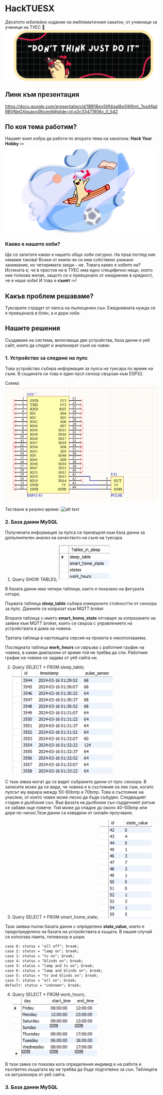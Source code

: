 # HackTUESX
Десетото юбилейно издание на емблематичния хакатон, от учиеници за ученици на ТУЕС 💓
![alt text](README_img/image.png)

## Линк към презентация
https://docs.google.com/presentation/d/1BB1BeoStR4qal8qSW6mt_7psANaIRBVNeGXguayx46o/edit#slide=id.g2c33471906c_0_542

## По коя тема работим?
Нашият екип избра да работи по втората тема на хакатона:
**Hack Your Hobby** 💤
![alt text](README_img/image-1.png)

### Какво е нашето хоби?
Ще се запитате какво е нашето общо хоби сигурно. На пръв поглед ние нямаме такова! Всеки от екипа ни си има собствено уникано занимание, но четиримата заедн - не. 
Товага какво е хобито ни?
Истината е, че в престоя ни в ТУЕС има едно специфично нещо, което ние толкова желае, защото се е превърнало от ежеднение в крядкост, че е наше хоби!
И това е **сънят** 💤! 

## Какъв проблем решаваме?
Туесарите страдат от липса на пълноценен сън. Ежедневната нужда се е превърнала в блян, а и дори хоби.

## Нашите решения
Създаване на система, включваща две устройства, база данни и уеб сайт, които да следят и анализират съня на човек.

### 1. Устройство за следене на пулс
Това устройство събира информация за пулса на туесара по време на съня. В същината си това е един пусл сензор свързан към ESP32. 

Схема:
![alt text](README_img/pulse_sch.png)

Тестване в реално време:
![alt text](README_img/pulse_test.png)


### 2. База данни MySQL
Получената информация за пулса се прехвърля към база данни за допълнителен анализ на качеството на съня на туесара

1. Query SHOW TABLES;
![alt text](README_img/show_tables.png)

В базата данни има четири таблици, както е показано на фигурата отгоре. 

Първата таблица **sleep_table** събира измерените стойностти от сензора за пулс. Данните се изпразат към MQTT broker.

Втората таблица с името **smart_home_state** отговаря за изпразането на заявки към MQTT broker, които се свърза с управлението на устройствата в дома на човека.

Третата таблица в настоящата серсия на прокета е неизползваема.

Последната таблица **work_hours** се свръзва с работния график на човека, в какви диапазони от време той не трябва да спи. Работния график на човека се задава от уеб сайта ни.

2. Query SELECT * FROM sleep_table;
![alt text](README_img/select_sleep_table.png)

С тази зявка могат да се видят събраните данни от пулс сензора. В записите може да се види, че човека е в състояние на лек съм, когато пулсът му варира между 50-60bmp и 70bmp. Това е състояние на унасяне, от което човек може лесно да бъде събуден. Следващият стадии е дълбокия сън. Във фазата на дълбокия сън сърдечният ритъм се забавя още повече. Той може да спадне до около 40-50bmp или дори по-ниско.Тези данни са извадени от онлайн проучване.

3. Query SELECT * FROM smart_home_state;
![alt text](README_img/sh_state.png)

Тази заявка пълни базата данни с определено **state_value**, което е предопределено на базата на устройствата в къщата. В нашия случай се използва лампа, телевизор и шори. 

    case 0: status = "all off"; break; 
    case 2: status = "lamp on"; break;
    case 1: status = "tv on"; break;
    case 4: status = "blinds on"; break;
    case 3: status = "lamp and tv on"; break;
    case 6: status = "lamp and blinds on"; break;
    case 5: status = "tv and blinds on"; break;
    case 7: status = "all on"; break;
    default: status = "unknown"; break;

4. Query SELECT * FROM work_hours;
![alt text](README_img/work_hours_tb.png)

В тази заяка се показва кога определения индивид е на работа и нъответно къщатата му не трябва да бъде подготвяна за сън. Таблицата се актуализира от уеб сайта.


### 3. База данни MySQL
